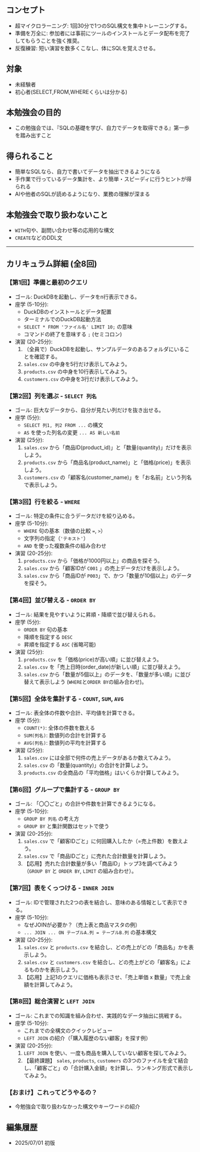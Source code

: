 ## コンセプト
- 超マイクロラーニング: 1回30分で1つのSQL構文を集中トレーニングする。
- 準備を万全に: 参加者には事前にツールのインストールとデータ配布を完了してもらうことを強く推奨。
- 反復練習: 短い演習を数多くこなし、体にSQLを覚えさせる。

## 対象
- 未経験者
- 初心者(SELECT,FROM,WHEREくらいは分かる)

## 本勉強会の目的

- この勉強会では、『SQLの基礎を学び、自力でデータを取得できる』第一歩を踏み出すこと

## 得られること

- 簡単なSQLなら、自力で書いてデータを抽出できるようになる
- 手作業で行っているデータ集計を、より簡単・スピーディに行うヒントが得られる
- AIや他者のSQLが読めるようになり、業務の理解が深まる

## 本勉強会で取り扱わないこと

- `WITH`句や、副問い合わせ等の応用的な構文
- `CREATE`などのDDL文

---

## カリキュラム詳細 (全8回)

### 【第1回】準備と最初のクエリ
- ゴール: DuckDBを起動し、データをn行表示できる。
- 座学 (5-10分):
    - DuckDBのインストールとデータ配置
    - ターミナルでのDuckDB起動方法
    - `SELECT * FROM 'ファイル名' LIMIT 10;` の意味
    - コマンドの終了を意味する `;` (セミコロン)
- 演習 (20-25分):
    1.  （全員で）DuckDBを起動し、サンプルデータのあるフォルダにいることを確認する。
    2.  `sales.csv` の中身を5行だけ表示してみよう。
    3.  `products.csv` の中身を10行表示してみよう。
    4.  `customers.csv` の中身を3行だけ表示してみよう。

### 【第2回】列を選ぶ - `SELECT 列名`
- ゴール: 巨大なデータから、自分が見たい列だけを抜き出せる。
- 座学 (5分):
    - `SELECT 列1, 列2 FROM ...` の構文
    - `AS` を使った列名の変更 `... AS 新しい名前`
- 演習 (25分):
    1.  `sales.csv` から「商品ID(product_id)」と「数量(quantity)」だけを表示しよう。
    2.  `products.csv` から「商品名(product_name)」と「価格(price)」を表示しよう。
    3.  `customers.csv` の「顧客名(customer_name)」を「お名前」という列名で表示しよう。

### 【第3回】行を絞る - `WHERE`
- ゴール: 特定の条件に合うデータだけを絞り込める。
- 座学 (5-10分):
    - `WHERE` 句の基本（数値の比較 `=`, `>`）
    - 文字列の指定（`'テキスト'`）
    - `AND` を使った複数条件の組み合わせ
- 演習 (20-25分):
    1.  `products.csv` から「価格が1000円以上」の商品を探そう。
    2.  `sales.csv` から「顧客IDが `C001` 」の売上データだけを表示しよう。
    3.  `sales.csv` から「商品IDが `P003`」で、かつ「数量が10個以上」のデータを探そう。

### 【第4回】並び替える - `ORDER BY`
- ゴール: 結果を見やすいように昇順・降順で並び替えられる。
- 座学 (5分):
    - `ORDER BY` 句の基本
    - 降順を指定する `DESC`
    - 昇順を指定する `ASC` (省略可能)
- 演習 (25分):
    1.  `products.csv` を「価格(price)が高い順」に並び替えよう。
    2.  `sales.csv` を「売上日時(order_date)が新しい順」に並び替えよう。
    3.  `sales.csv` から「数量が5個以上」のデータを、「数量が多い順」に並び替えて表示しよう (`WHERE`と`ORDER BY`の組み合わせ)。

### 【第5回】全体を集計する - `COUNT`, `SUM`, `AVG`
- ゴール: 表全体の件数や合計、平均値を計算できる。
- 座学 (5分):
    - `COUNT(*)`: 全体の件数を数える
    - `SUM(列名)`: 数値列の合計を計算する
    - `AVG(列名)`: 数値列の平均を計算する
- 演習 (25分):
    1.  `sales.csv` には全部で何件の売上データがあるか数えてみよう。
    2.  `sales.csv` の「数量(quantity)」の合計を計算しよう。
    3.  `products.csv` の全商品の「平均価格」はいくらか計算してみよう。

### 【第6回】グループで集計する - `GROUP BY`
- ゴール: 「〇〇ごと」の合計や件数を計算できるようになる。
- 座学 (5-10分):
    - `GROUP BY 列名` の考え方
    - `GROUP BY` と集計関数はセットで使う
- 演習 (20-25分):
    1.  `sales.csv` で「顧客IDごと」に何回購入したか（=売上件数）を数えよう。
    2.  `sales.csv` で「商品IDごと」に売れた合計数量を計算しよう。
    3.  【応用】売れた合計数量が多い「商品ID」トップ3を調べてみよう（`GROUP BY` と `ORDER BY`, `LIMIT` の組み合わせ）。

### 【第7回】表をくっつける - `INNER JOIN`
- ゴール: IDで管理された2つの表を結合し、意味のある情報として表示できる。
- 座学 (5-10分):
    - なぜJOINが必要か？（売上表と商品マスタの例）
    - `... JOIN ... ON テーブルA.列 = テーブルB.列` の基本構文
- 演習 (20-25分):
    1.  `sales.csv` と `products.csv` を結合し、どの売上がどの「商品名」かを表示しよう。
    2.  `sales.csv` と `customers.csv` を結合し、どの売上がどの「顧客名」によるものかを表示しよう。
    3.  【応用】上記1のクエリに価格も表示させ、「売上単価 x 数量」で売上金額を計算してみよう。

### 【第8回】総合演習と `LEFT JOIN`
- ゴール: これまでの知識を組み合わせ、実践的なデータ抽出に挑戦する。
- 座学 (5-10分):
    - これまでの全構文のクイックレビュー
    - `LEFT JOIN` の紹介（「購入履歴のない顧客」を探す例）
- 演習 (20-25分):
    1.  `LEFT JOIN` を使い、一度も商品を購入していない顧客を探してみよう。
    2.  【最終課題】 `sales`, `products`, `customers` の3つのファイルを全て結合し、「顧客ごと」の「合計購入金額」を計算し、ランキング形式で表示してみよう。

### 【おまけ】これってどうやるの？

- 今勉強会で取り扱わなかった構文やキーワードの紹介

## 編集履歴

- 2025/07/01 初版

